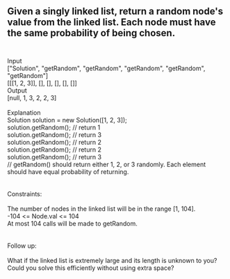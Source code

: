 ## Given a singly linked list, return a random node's value from the linked list. Each node must have the same probability of being chosen. <br> <br> 
Input <br> 
["Solution", "getRandom", "getRandom", "getRandom", "getRandom", "getRandom"] <br> 
[[[1, 2, 3]], [], [], [], [], []] <br> 
Output <br> 
[null, 1, 3, 2, 2, 3] <br> <br> 
Explanation <br> 
Solution solution = new Solution([1, 2, 3]); <br> 
solution.getRandom(); // return 1 <br> 
solution.getRandom(); // return 3 <br> 
solution.getRandom(); // return 2 <br> 
solution.getRandom(); // return 2 <br> 
solution.getRandom(); // return 3 <br> 
// getRandom() should return either 1, 2, or 3 randomly. Each element should have equal probability of returning. <br> <br> <br> 
Constraints: <br> <br> 
The number of nodes in the linked list will be in the range [1, 104]. <br> 
-104 <= Node.val <= 104 <br> 
At most 104 calls will be made to getRandom. <br> <br> <br> 
Follow up: <br> <br> 
What if the linked list is extremely large and its length is unknown to you? <br> 
Could you solve this efficiently without using extra space? <br> 
